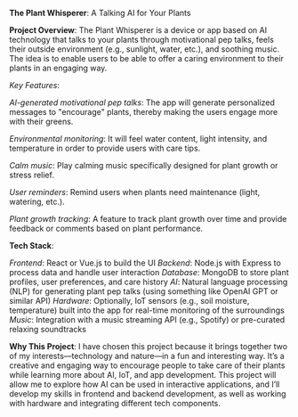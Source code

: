 **The Plant Whisperer**: A Talking AI for Your Plants

**Project Overview**:
The Plant Whisperer is a device or app based on AI technology that talks to your plants through motivational pep talks, feels their outside environment (e.g., sunlight, water, etc.), and soothing music. The idea is to enable users to be able to offer a caring environment to their plants in an engaging way.

*Key Features*:

*AI-generated motivational pep talks*: The app will generate personalized messages to "encourage" plants, thereby making the users engage more with their greens.

*Environmental monitoring*: It will feel water content, light intensity, and temperature in order to provide users with care tips.

*Calm music*: Play calming music specifically designed for plant growth or stress relief.

*User reminders*: Remind users when plants need maintenance (light, watering, etc.).

*Plant growth tracking*: A feature to track plant growth over time and provide feedback or comments based on plant performance.

**Tech Stack**:

*Frontend*: React or Vue.js to build the UI
*Backend*: Node.js with Express to process data and handle user interaction
*Database*: MongoDB to store plant profiles, user preferences, and care history
*AI*: Natural language processing (NLP) for generating plant pep talks (using something like OpenAI GPT or similar API)
*Hardware*: Optionally, IoT sensors (e.g., soil moisture, temperature) built into the app for real-time monitoring of the surroundings
*Music*: Integration with a music streaming API (e.g., Spotify) or pre-curated relaxing soundtracks


**Why This Project**:
I have chosen this project because it brings together two of my interests—technology and nature—in a fun and interesting way. It’s a creative and engaging way to encourage people to take care of their plants while learning more about AI, IoT, and app development. This project will allow me to explore how AI can be used in interactive applications, and I’ll develop my skills in frontend and backend development, as well as working with hardware and integrating different tech components.


